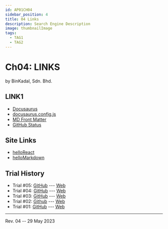 ```yaml
---
id: AP01CH04
sidebar_position: 4
title: 04 Links
description: Search Engine Description
image: thumbnailImage
tags:
  - TAG1
  - TAG2
---
```


# Ch04: LINKS
by BinKadal, Sdn. Bhd.

## LINK1
- [Docusaurus](https://docusaurus.io/)
- [docusaurus.config.js](https://docusaurus.io/docs/api/docusaurus-config)
- [MD Front Matter](https://docusaurus.io/docs/api/plugins/@docusaurus/plugin-content-docs#markdown-front-matter)
- [GitHub Status](https://www.githubstatus.com/)

## Site Links
- [helloReact](/helloReact)
- [helloMarkdown](/helloMarkdown)

## Trial History
- Trial #05: [GitHub](https://github.com/yforku/DocuDemo/) --- [Web](https://yforku.github.io/DocuDemo/)
- Trial #04: [GitHub](https://github.com/yforku/docu4/) --- [Web](https://yforku.github.io/docu4/)
- Trial #03: [GitHub](https://github.com/yforku/docu3/) --- [Web](https://yforku.github.io/docu3/)
- Trial #02: [Github](https://github.com/yforku/docu2/) --- [Web](https://yforku.github.io/docu2/)
- Trial #01: [GitHub](https://github.com/yforku/docusaurus/) --- [Web](https://yforku.github.io/docusaurus/)

<hr />

Rev. 04 -- 29 May 2023

<!--
REV04: Mon 29 May 2023 10:00
REV03: Sun 28 May 2023 11:00
REV02: Sat 27 May 2023 10:00
REV01: Fri 26 May 2023 10:00
START: Thu 25 May 2023 19:00
-->

